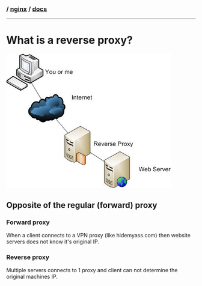 ### / [nginx](.../) / [docs](.)

-----------------------------------------------------------------------------------

# What is a reverse proxy?

![image](resources/images/reverse-proxy.jpg)

## Opposite of the regular (forward) proxy

### Forward proxy
When a client connects to a VPN proxy (like hidemyass.com) then website servers
does not know it's original IP.

### Reverse proxy
Multiple servers connects to 1 proxy and client can not determine the original
machines IP.
